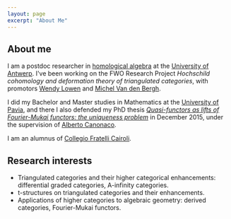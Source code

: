```yaml
---
layout: page
excerpt: "About Me"
---
```


## About me

I am a postdoc researcher in [homological algebra](https://en.wikipedia.org/wiki/Homological_algebra) at the [University of Antwerp](https://www.uantwerpen.be/). I've been working on the FWO Research Project *Hochschild cohomology and deformation theory of triangulated categories*, with promotors [Wendy Lowen](https://win.uantwerpen.be/~wlowen/) and [Michel Van den Bergh](http://hardy.uhasselt.be/personal/vdbergh/Members/michel_id.html).

I did my Bachelor and Master studies in Mathematics at the [University of Pavia](https://unipv.it/), and there I also defended my PhD thesis [*Quasi-functors as lifts of Fourier-Mukai functors: the uniqueness problem*](https://fgenovese1987.github.io/documents/thesis_phd.pdf) in December 2015, under the supervision of [Alberto Canonaco](http://www-dimat.unipv.it/canonaco/).

I am an alumnus of [Collegio Fratelli Cairoli](https://www.collegiocairoli.it/).

## Research interests
- Triangulated categories and their higher categorical enhancements: differential graded categories, A-infinity categories.
- t-structures on triangulated categories and their enhancements.
- Applications of higher categories to algebraic geometry: derived categories, Fourier-Mukai functors.
